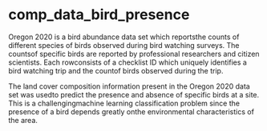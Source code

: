 # comp_data_bird_presence

Oregon 2020 is a bird abundance data set which reportsthe counts of different species of birds observed during bird watching surveys. The countsof specific birds are reported by professional researchers and citizen scientists.  Each rowconsists of a checklist ID which uniquely identifies a bird watching trip and the countof birds observed during the trip.  

The land cover composition information present in the Oregon 2020 data set was usedto  predict  the  presence  and  absence  of  specific  birds  at  a  site.   This  is  a  challengingmachine learning classification problem since the presence of a bird depends greatly onthe  environmental  characteristics  of  the  area.  

